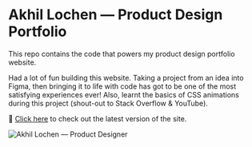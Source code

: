 # Akhil Lochen — Product Design Portfolio

This repo contains the code that powers my product design portfolio website.

Had a lot of fun building this website. Taking a project from an idea into Figma, then bringing it to life with code has got to be one of the most satisfying experiences ever! Also, learnt the basics of CSS animations during this project (shout-out to Stack Overflow & YouTube). 

🔗 [Click here](https://akhillochen.github.io/product-design-portfolio/website) to check out the latest version of the site.

![Akhil Lochen — Product Designer](https://github.com/akhillochen/product-design-portfolio/blob/master/website/images/og-img-akhil-lochen-portfolio.jpg?raw=true)
